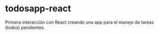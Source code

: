 # todosapp-react
Primera interacción con React creando una app para el manejo de tareas (todos) pendientes.